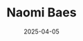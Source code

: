 ---
# Leave the homepage title empty to use the site title
title: "Naomi Baes"
date: 2025-04-05
type: landing

design:
  # Default section spacing
  spacing: "6rem"

sections:
  - block: resume-biography-3
    content:
      # Choose a user profile to display (a folder name within content/authors/)
      username: admin
      text: ""
      # Show a call-to-action button under your biography? (optional)
      button:
        text: CV
        url: uploads/resume.pdf
    design:
      css_class: dark
      background:
        color: black
        image:
          # Add your image background to assets/media/.
          filename: stacked-peaks.svg
          filters:
            brightness: 0.7
          size: cover
          position: center
          parallax: false
  - block: markdown
    content:
      title: 'Research Program'
      subtitle: ''
      text: |-
        My research investigates how concepts change meaning over time, with a focus on the mental health domain. With my PhD supervisors, I have developed a novel framework, **SIBling**, to model and measure lexical semantic change (LSC) along three core dimensions that are typically overlooked by existing approaches, which treat semantic change as a unitary phenomenon.
        - **SIBling:** A theoretical model that integrates insights from historical linguistics and psychology, reducing six established types of LSC into three core dimensions: **Sentiment, Intensity, and Breadth**.
        - **SIB Toolkit:** A computational implementation of the framework that quantifies change along these dimensions, as well as related features: **salience** and **thematic content**.
        - **LSC-Eval:** An evaluation pipeline designed to validate methods for detecting LSC. It (1) creates LLM-generated synthetic corpora simulating *kinds* of change, (2) tests detection methods in controlled experiments, and (3) identifies optimal approaches for different dimensions and domains.
        - **Applications:** I apply this framework to trace the historical evolution of mental health-related concepts (e.g., *autism*, *schizophrenia*), and to analyse related social and cultural dynamics such as **concept creep**, **pathologization**, and **stigmatisation**.

        This program contributes by:
        1. Proposing a multidimensional model of conceptual change (SIBling) grounded in psychological and linguistic theory.  
        2. Developing computational tools to operationalise and apply the framework across concepts and domains.
        3. Establishing a principled evaluation framework (*LSC-Eval*) for testing LSC methods.  
        4. Demonstrating the framework’s value through case studies in the mental health doman.  
        5. Laying the groundwork for future extensions across domains (e.g., law, humanities) and languages.

    design:
      columns: '1' 
  - block: collection
    id: papers
    content:
      title: Featured Publications
      filters:
        folders:
          - publication
        featured_only: true
    design:
      view: article-grid
      columns: 2
  - block: collection
    content:
      title: Relevant Publications
      text: ""
      filters:
        folders:
          - publication
        exclude_featured: false
    design:
      view: citation
  - block: collection
    id: talks
    content:
      title: Invited Talks
      filters:
        folders:
          - talks
        featured_only: true
    design:
      view: article-grid
      columns: 1
  - block: collection
    id: news
    content:
      title: Recent News
      subtitle: ''
      text: ''
      filters:
        folders:
          - news
        exclude_folders:
          - resources
        author: ""
        category: ""
        tag: ""
        exclude_featured: false
        exclude_future: false
        exclude_past: false
        publication_type: ""
      page_type: post
      count: 5
      offset: 0
      order: desc
    design:
      view: date-title-summary
      spacing:
        padding: [0, 0, 0, 0]

  - block: markdown
    content:
      title: Quick Updates
      text: |
        <div style="font-size: 1rem">

        - **July 21–24, 2025**: Accepted to present at *[IC2S2'25 Norrköping](https://www.ic2s2-2025.org/)*, the International Conference for Computational Social Science, on my frameworks for modelling, and evaluating methods for assessing, conceptual change: "SIBling" & "LSC-Eval" (Norrköping, Sweden).

        - New *corpus data* + *scripts* now publicly available — see [Resources](https://naomibaes.github.io/resources/) tab.

        - Committed my recent PhD paper to **[ACL 2025](https://2025.aclweb.org/)** - read our preprint [here](https://arxiv.org/abs/2503.08042)

        - Serving on the *[SEM 2025](https://www.aclweb.org/portal/content/14th-joint-conference-lexical-and-computational-semantics)* Program Committee, 14th Joint Conference on Lexical and Computational Semantics (co-located with EMNLP - Suzhou, China).

        </div>
    design:
      columns: 1
      css_class: mt-4

---